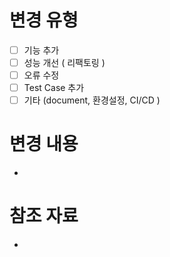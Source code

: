# 변경 유형

- [ ] 기능 추가
- [ ] 성능 개선 ( 리팩토링 )
- [ ] 오류 수정
- [ ] Test Case 추가
- [ ] 기타 (document, 환경설정, CI/CD )

# 변경 내용
- 

# 참조 자료
- 
